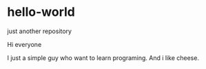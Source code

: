 # hello-world
just another repository

Hi everyone

I just a simple guy who want to learn programing.
And i like cheese.

